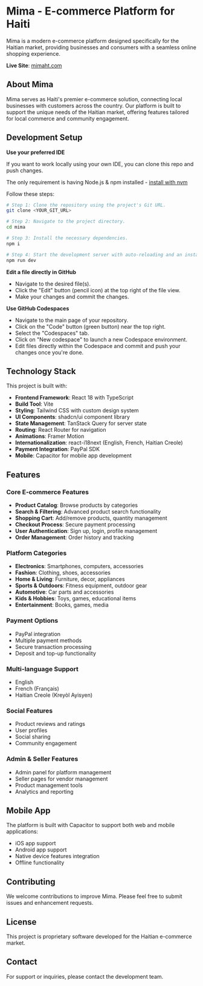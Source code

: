 # Mima - E-commerce Platform for Haiti

Mima is a modern e-commerce platform designed specifically for the Haitian market, providing businesses and consumers with a seamless online shopping experience.

**Live Site**: [mimaht.com](https://mimaht.com)

## About Mima

Mima serves as Haiti's premier e-commerce solution, connecting local businesses with customers across the country. Our platform is built to support the unique needs of the Haitian market, offering features tailored for local commerce and community engagement.

## Development Setup

**Use your preferred IDE**

If you want to work locally using your own IDE, you can clone this repo and push changes.

The only requirement is having Node.js & npm installed - [install with nvm](https://github.com/nvm-sh/nvm#installing-and-updating)

Follow these steps:

```sh
# Step 1: Clone the repository using the project's Git URL.
git clone <YOUR_GIT_URL>

# Step 2: Navigate to the project directory.
cd mima

# Step 3: Install the necessary dependencies.
npm i

# Step 4: Start the development server with auto-reloading and an instant preview.
npm run dev
```

**Edit a file directly in GitHub**

- Navigate to the desired file(s).
- Click the "Edit" button (pencil icon) at the top right of the file view.
- Make your changes and commit the changes.

**Use GitHub Codespaces**

- Navigate to the main page of your repository.
- Click on the "Code" button (green button) near the top right.
- Select the "Codespaces" tab.
- Click on "New codespace" to launch a new Codespace environment.
- Edit files directly within the Codespace and commit and push your changes once you're done.

## Technology Stack

This project is built with:

- **Frontend Framework**: React 18 with TypeScript
- **Build Tool**: Vite
- **Styling**: Tailwind CSS with custom design system
- **UI Components**: shadcn/ui component library
- **State Management**: TanStack Query for server state
- **Routing**: React Router for navigation
- **Animations**: Framer Motion
- **Internationalization**: react-i18next (English, French, Haitian Creole)
- **Payment Integration**: PayPal SDK
- **Mobile**: Capacitor for mobile app development

## Features

### Core E-commerce Features
- **Product Catalog**: Browse products by categories
- **Search & Filtering**: Advanced product search functionality
- **Shopping Cart**: Add/remove products, quantity management
- **Checkout Process**: Secure payment processing
- **User Authentication**: Sign up, login, profile management
- **Order Management**: Order history and tracking

### Platform Categories
- **Electronics**: Smartphones, computers, accessories
- **Fashion**: Clothing, shoes, accessories
- **Home & Living**: Furniture, decor, appliances
- **Sports & Outdoors**: Fitness equipment, outdoor gear
- **Automotive**: Car parts and accessories
- **Kids & Hobbies**: Toys, games, educational items
- **Entertainment**: Books, games, media

### Payment Options
- PayPal integration
- Multiple payment methods
- Secure transaction processing
- Deposit and top-up functionality

### Multi-language Support
- English
- French (Français)
- Haitian Creole (Kreyòl Ayisyen)

### Social Features
- Product reviews and ratings
- User profiles
- Social sharing
- Community engagement

### Admin & Seller Features
- Admin panel for platform management
- Seller pages for vendor management
- Product management tools
- Analytics and reporting

## Mobile App

The platform is built with Capacitor to support both web and mobile applications:
- iOS app support
- Android app support
- Native device features integration
- Offline functionality

## Contributing

We welcome contributions to improve Mima. Please feel free to submit issues and enhancement requests.

## License

This project is proprietary software developed for the Haitian e-commerce market.

## Contact

For support or inquiries, please contact the development team.
